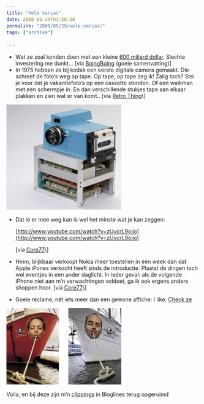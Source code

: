 ```yaml
---
title: "Vele varias"
date: 2008-05-29T01:50:30
permalink: "2008/05/29/vele-varias/"
tags: ["archive"]

---
```

* Wat ze zoal konden doen met een kleine [600 miljard dollar](http://www.antipope.org/charlie/blog-static/2008/05/alternative_boondoggles.html "http://www.antipope.org/charlie/blog-static/2008/05/alternative_boondoggles.html"). Slechte investering me dunkt… \[via [BoingBoing](http://feeds.feedburner.com/~r/boingboing/iBag/~3/299053248/we-could-have-coloni.html "http://feeds.feedburner.com/~r/boingboing/iBag/~3/299053248/we-could-have-coloni.html") (goeie samenvatting)\]
* In 1975 hebben ze bij kodak een eerste digitale camera gemaakt. Die schreef de foto’s weg op tape. Op tape, op tape zeg ik! Zalig toch? Stel je voor dat je vakantiefoto’s op een cassette stonden. Of een walkman met een schermpje in. En dan verschillende stukjes tape aan elkaar plakken en zien wat er van komt.. \[via [Retro Thing](http://www.retrothing.com/2008/05/kodaks-first-di.html "http://www.retrothing.com/2008/05/kodaks-first-di.html")\]

[![](/images/blog/2008/05/firstkodak-300x275.jpg "Digi-tape-kodak")](/images/blog/2008/05/firstkodak.jpg)

* Dat ie er mee weg kan is wel het minste wat je kan zeggen:

    [http://www.youtube.com/watch?v=zUvcrL9ojjo](http://www.youtube.com/watch?v=zUvcrL9ojjo)

    \[via [Core77](http://www.youtube.com/watch?v=zUvcrL9ojjo&eurl=http://www.bloglines.com/myblogs_display?folder=28199978 "http://www.youtube.com/watch?v=zUvcrL9ojjo&eurl=http://www.bloglines.com/myblogs_display?folder=28199978")\]

* Hmm, blijkbaar verkoopt Nokia meer toestellen in één week dan dat Apple iPones verkocht heeft sinds de introductie. Plaatst de dingen toch wel eventjes in een ander daglicht. In ieder geval: als de volgende iPhone niet aan m’n verwachtingen voldoet, ga ik ook ergens anders shoppen hoor. \[via [Core77](http://www.core77.com/blog/object_culture/new_iphone_is_near_but_nokias_still_the_big_dog_9942.asp "http://www.core77.com/blog/object_culture/new_iphone_is_near_but_nokias_still_the_big_dog_9942.asp")\]
* Goeie reclame, nét iets meer dan een gewone affiche: I like. [Check ze](http://www.moillusions.com/2008/05/deceiving-billboard-ads-part-ii.html "http://www.moillusions.com/2008/05/deceiving-billboard-ads-part-ii.html")

[![](/images/blog/2008/05/abillboard13-300x200.jpg "reclame")](/images/blog/2008/05/abillboard13.jpg)

Voila, en bij deze zijn m’n [clippings](http://www.bloglines.com/help/faq#saveditems "http://www.bloglines.com/help/faq#saveditems") in Bloglines terug opgeruimd
